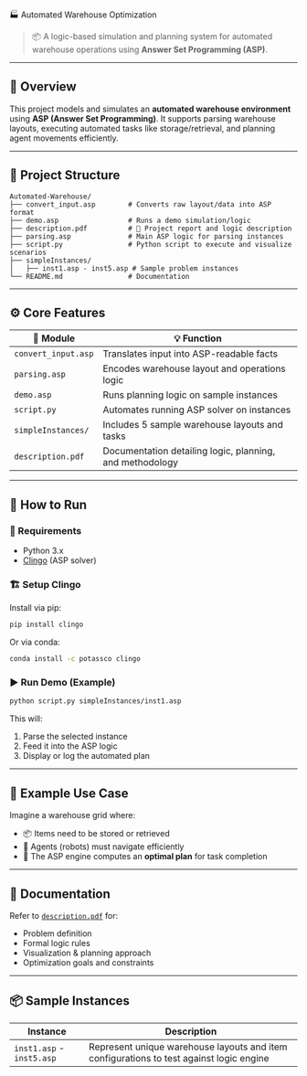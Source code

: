 🏭 Automated Warehouse Optimization

> 📦 A logic-based simulation and planning system for automated warehouse operations using **Answer Set Programming (ASP)**.

---

## 🧠 Overview

This project models and simulates an **automated warehouse environment** using **ASP (Answer Set Programming)**. It supports parsing warehouse layouts, executing automated tasks like storage/retrieval, and planning agent movements efficiently.

---

## 📂 Project Structure

```
Automated-Warehouse/
├── convert_input.asp        # Converts raw layout/data into ASP format
├── demo.asp                 # Runs a demo simulation/logic
├── description.pdf          # 📄 Project report and logic description
├── parsing.asp              # Main ASP logic for parsing instances
├── script.py                # Python script to execute and visualize scenarios
├── simpleInstances/
│   ├── inst1.asp - inst5.asp # Sample problem instances
└── README.md                # Documentation
```

---

## ⚙️ Core Features

| 🔧 Module           | 💡 Function                                              |
| ------------------- | -------------------------------------------------------- |
| `convert_input.asp` | Translates input into ASP-readable facts                 |
| `parsing.asp`       | Encodes warehouse layout and operations logic            |
| `demo.asp`          | Runs planning logic on sample instances                  |
| `script.py`         | Automates running ASP solver on instances                |
| `simpleInstances/`  | Includes 5 sample warehouse layouts and tasks            |
| `description.pdf`   | Documentation detailing logic, planning, and methodology |

---

## 🚀 How to Run

### 🧰 Requirements

* Python 3.x
* [Clingo](https://potassco.org/clingo/) (ASP solver)

### 🏗️ Setup Clingo

Install via pip:

```bash
pip install clingo
```

Or via conda:

```bash
conda install -c potassco clingo
```

### ▶️ Run Demo (Example)

```bash
python script.py simpleInstances/inst1.asp
```

This will:

1. Parse the selected instance
2. Feed it into the ASP logic
3. Display or log the automated plan

---

## 📸 Example Use Case

Imagine a warehouse grid where:

* 📦 Items need to be stored or retrieved
* 🚚 Agents (robots) must navigate efficiently
* 🧠 The ASP engine computes an **optimal plan** for task completion

---

## 📘 Documentation

Refer to [`description.pdf`](Automated-Warehouse/description.pdf) for:

* Problem definition
* Formal logic rules
* Visualization & planning approach
* Optimization goals and constraints

---

## 📦 Sample Instances

| Instance                  | Description                                                                             |
| ------------------------- | --------------------------------------------------------------------------------------- |
| `inst1.asp` - `inst5.asp` | Represent unique warehouse layouts and item configurations to test against logic engine |
